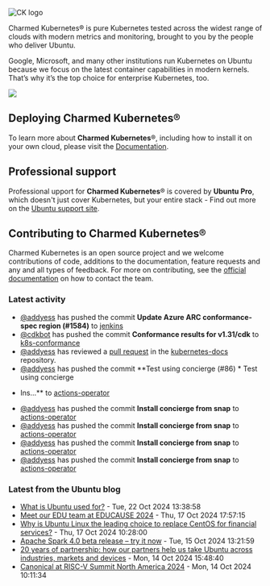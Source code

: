 ![CK logo](https://assets.ubuntu.com/v1/451d4cf4-Charmed+Kubernetes_RGB_onWhite_2022.svg)

Charmed Kubernetes® is pure Kubernetes tested across the widest range of clouds with modern metrics and monitoring, brought to you by the people who deliver Ubuntu.

Google, Microsoft, and many other institutions run Kubernetes on Ubuntu because we focus on the latest container capabilities in modern kernels. That’s why it’s the top choice for enterprise Kubernetes, too.

![](https://assets.ubuntu.com/v1/843c77b6-juju-at-a-glace.svg)

## Deploying Charmed Kubernetes®

To learn more about **Charmed Kubernetes**®, including how to install it on your own cloud, please visit the [Documentation][docs].

## Professional support

Professional upport for **Charmed Kubernetes**® is covered by **Ubuntu Pro**, which doesn't just cover Kubernetes, but your entire stack - Find out more on the [Ubuntu support site](https://ubuntu.com/support).

## Contributing to Charmed Kubernetes®

Charmed Kubernetes is an open source project and we welcome contributions of code, additions to the documentation, feature requests and any and all types of feedback. For more on contributing, see the [official documentation][get-in-touch] on how to contact the team.

<!-- LINKS -->
[docs]: https://ubuntu.com/kubernetes/docs
[get-in-touch]: https://ubuntu.com/kubernetes/docs/get-in-touch

### Latest activity

<!-- activity starts -->
 - [@addyess](https://github.com/addyess) has pushed the commit **Update Azure ARC conformance-spec region (#1584)** to [jenkins](https://github.com/charmed-kubernetes/jenkins)
 - [@cdkbot](https://github.com/cdkbot) has pushed the commit **Conformance results for v1.31/cdk** to [k8s-conformance](https://github.com/charmed-kubernetes/k8s-conformance)
 - [@addyess](https://github.com/addyess) has reviewed a [pull request](https://github.com/charmed-kubernetes/kubernetes-docs/pull/865) in the [kubernetes-docs](https://github.com/charmed-kubernetes/kubernetes-docs) repository.
 - [@addyess](https://github.com/addyess) has pushed the commit **Test using concierge (#86)  * Test using concierge * Ins...** to [actions-operator](https://github.com/charmed-kubernetes/actions-operator)
 - [@addyess](https://github.com/addyess) has pushed the commit **Install concierge from snap** to [actions-operator](https://github.com/charmed-kubernetes/actions-operator)
 - [@addyess](https://github.com/addyess) has pushed the commit **Install concierge from snap** to [actions-operator](https://github.com/charmed-kubernetes/actions-operator)
 - [@addyess](https://github.com/addyess) has pushed the commit **Install concierge from snap** to [actions-operator](https://github.com/charmed-kubernetes/actions-operator)
 - [@addyess](https://github.com/addyess) has pushed the commit **Install concierge from snap** to [actions-operator](https://github.com/charmed-kubernetes/actions-operator)
<!-- activity ends -->

<!-- roadmap starts -->

<!-- roadmap ends -->

### Latest from the Ubuntu blog

<!-- blog starts -->
* [What is Ubuntu used for?](https://ubuntu.com//blog/what-is-ubuntu-used-for) - Tue, 22 Oct 2024 13:38:58 
* [Meet our EDU team at EDUCAUSE 2024](https://ubuntu.com//blog/meet-our-edu-team-at-educause-2024) - Thu, 17 Oct 2024 17:57:15 
* [Why is Ubuntu Linux the leading choice to replace CentOS for financial services?](https://ubuntu.com//blog/why-is-ubuntu-linux-the-leading-choice-to-replace-centos-for-finserv-infrastructure) - Thu, 17 Oct 2024 10:28:00 
* [Apache Spark 4.0 beta release &#8211; try it now](https://ubuntu.com//blog/apache-spark-4-0-beta-release-try-it-now) - Tue, 15 Oct 2024 13:21:59 
* [20 years of partnership: how our partners help us take Ubuntu across industries, markets and devices](https://ubuntu.com//blog/20-years-of-partnership) - Mon, 14 Oct 2024 15:48:40 
* [Canonical at RISC-V Summit North America 2024](https://ubuntu.com//blog/canonical-at-risc-v-summit-north-america-2024) - Mon, 14 Oct 2024 10:11:34 
<!-- blog ends -->
